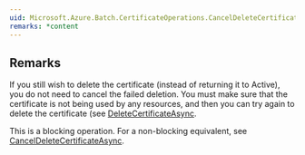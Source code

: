```yaml
---  
uid: Microsoft.Azure.Batch.CertificateOperations.CancelDeleteCertificate(System.String,System.String,System.Collections.Generic.IEnumerable{Microsoft.Azure.Batch.BatchClientBehavior})  
remarks: *content  
---  
```

  
## Remarks  
 If you still wish to delete the certificate (instead of returning it to Active), you do not need to cancel             the failed deletion. You must make sure that the certificate is not being used by any resources, and then you             can try again to delete the certificate (see [DeleteCertificateAsync](assetId:///M:Microsoft.Azure.Batch.CertificateOperations.DeleteCertificateAsync(System.String,System.String,System.Collections.Generic.IEnumerable{Microsoft.Azure.Batch.BatchClientBehavior},System.Threading.CancellationToken)?qualifyHint=False&autoUpgrade=True).  
  
 This is a blocking operation. For a non-blocking equivalent, see [CancelDeleteCertificateAsync](assetId:///M:Microsoft.Azure.Batch.CertificateOperations.CancelDeleteCertificateAsync(System.String,System.String,System.Collections.Generic.IEnumerable{Microsoft.Azure.Batch.BatchClientBehavior},System.Threading.CancellationToken)?qualifyHint=False&autoUpgrade=True).